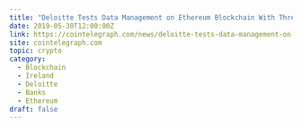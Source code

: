 ```yaml
---
title: "Deloitte Tests Data Management on Ethereum Blockchain With Three Irish Banks"
date: 2019-05-30T12:00:00Z
link: https://cointelegraph.com/news/deloitte-tests-data-management-on-ethereum-blockchain-with-three-irish-banks?utm_medium=RSS&utm_source=hune
site: cointelegraph.com
topic: crypto
category:
  - Blockchain
  - Ireland
  - Deloitte
  - Banks
  - Ethereum
draft: false
---
```

